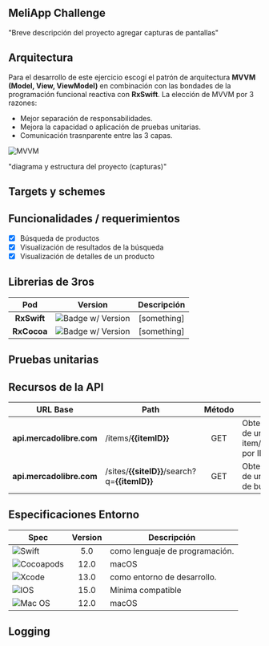 ## MeliApp Challenge

"Breve descripción del proyecto agregar capturas de pantallas"

## Arquitectura

Para el desarrollo de este ejercicio escogí el patrón de arquitectura **MVVM (Model, View, ViewModel)** en combinación con las bondades de la programación funcional reactiva con **RxSwift**. La elección de MVVM por 3 razones:

- Mejor separación de responsabilidades.
- Mejora la capacidad o aplicación de pruebas unitarias.
- Comunicación trasnparente entre las 3 capas.

![MVVM](https://assets.alexandria.raywenderlich.com/books/rxs/images/0bac92f0c3f01a900078203549ed6255699df19761dd15f0578ffb981948c302/original.png)

"diagrama y estructura del proyecto (capturas)"

## Targets y schemes

## Funcionalidades / requerimientos

- [x] Búsqueda de productos
- [x] Visualización de resultados de la búsqueda
- [x] Visualización de detalles de un producto

## Librerias de 3ros

| **Pod** | **Version** | **Descripción** |
|:---:|:---:|:---:|
| **RxSwift** |![Badge w/ Version](https://img.shields.io/cocoapods/v/RxSwift)| [something] |
| **RxCocoa** |![Badge w/ Version](https://img.shields.io/cocoapods/v/RxCocoa)| [something] |

## Pruebas unitarias

## Recursos de la API

| **URL Base** | **Path** | **Método** | **Uso** | **Clase Modelo** |
|---|---|:---:|---|:---:|
| **api.mercadolibre.com** | /items/**{{itemID}}** | GET | Obtener detalles de un item/publicación por ID | **ItemModel** |
| **api.mercadolibre.com** | /sites/**{{siteID}}**/search?q=**{{itemID}}** | GET | Obtener items de una consulta de búsqueda | **SearchResultModel** |

## Especificaciones Entorno

| **Spec** | **Version** | **Descripción** |
|---|:---:|---|
| ![Swift](https://img.shields.io/badge/swift-F54A2A?style=for-the-badge&logo=swift&logoColor=white) | 5.0 | como lenguaje de programación. |
| ![Cocoapods](https://img.shields.io/badge/mac%20os-000000?style=for-the-badge&logo=macos&logoColor=F0F0F0) | 12.0 | macOS |
| ![Xcode](https://img.shields.io/badge/Xcode-007ACC?style=for-the-badge&logo=Xcode&logoColor=white) | 13.0 | como entorno de desarrollo. |
| ![IOS](https://img.shields.io/badge/iOS-000000?style=for-the-badge&logo=ios&logoColor=white) | 15.0 | Mínima compatible |
| ![Mac OS](https://img.shields.io/badge/mac%20os-000000?style=for-the-badge&logo=macos&logoColor=F0F0F0) | 12.0 | macOS |

## Logging
